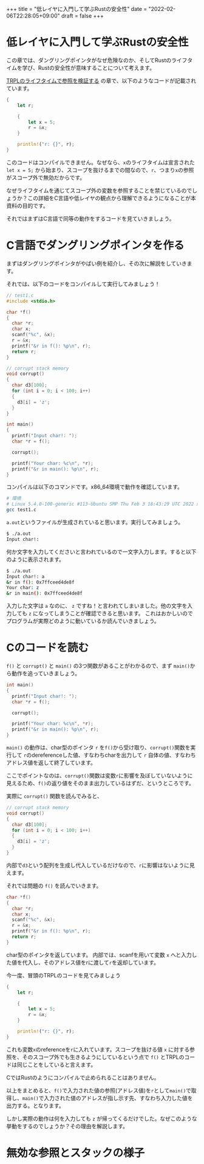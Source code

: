 +++
title = "低レイヤに入門して学ぶRustの安全性"
date = "2022-02-06T22:28:05+09:00"
draft = false
+++

# 低レイヤに入門して学ぶRustの安全性

この章では、ダングリングポインタがなぜ危険なのか、そしてRustのライフタイムを学び、Rustの安全性が意味することについて考えます。

[TRPLのライフタイムで参照を検証する](https://doc.rust-jp.rs/book-ja/ch10-03-lifetime-syntax.html) の章で、以下のようなコードが記載されています。

```rust
{
    let r;

    {
        let x = 5;
        r = &x;
    }

    println!("r: {}", r);
}
```

このコードはコンパイルできません。なぜなら、`x`のライフタイムは宣言された `let x = 5;` から始まり、スコープを抜けるまでの間なので、`r`、つまり`x`の参照がスコープ外で無効だからです。

なぜライフタイムを通じてスコープ外の変数を参照することを禁じているのでしょうか？この詳細をC言語や低レイヤの観点から理解できるようになることが本資料の目的です。

それではまずはC言語で同等の動作をするコードを見ていきましょう。

# C言語でダングリングポインタを作る

まずはダングリングポインタがやばい例を紹介し、その次に解説をしていきます。

それでは、以下のコードをコンパイルして実行してみましょう！

```c
// test1.c
#include <stdio.h>

char *f()
{
  char *r;
  char x;
  scanf("%c", &x);
  r = &x;
  printf("&r in f(): %p\n", r);
  return r;
}

// corrupt stack memory
void corrupt()
{
  char d3[100];
  for (int i = 0; i < 100; i++)
  {
    d3[i] = 'z';
  }
}

int main()
{
  printf("Input char!: ");
  char *r = f();

  corrupt();

  printf("Your char: %c\n", *r);
  printf("&r in main(): %p\n", r);
}

```

コンパイルは以下のコマンドです。x86_64環境で動作を確認しています。

```bash
# 環境
# Linux 5.4.0-100-generic #113-Ubuntu SMP Thu Feb 3 18:43:29 UTC 2022 x86_64 x86_64 x86_64 GNU/Linux
gcc test1.c
```

`a.out`というファイルが生成されていると思います。実行してみましょう。

```bash
$ ./a.out
Input char!: 
```

何か文字を入力してくださいと言われているので一文字入力します。すると以下のように表示されます。

```bash
$ ./a.out 
Input char!: a
&r in f(): 0x7ffceed4de8f
Your char: z
&r in main(): 0x7ffceed4de8f
```

入力した文字は `a` なのに、 `z` ですね！と言われてしまいました。他の文字を入力しても `z` になってしまうことが確認できると思います。
これはおかしいのでプログラムが実際どのように動いているか読んでいきましょう。

# Cのコードを読む

`f()` と `corrupt()` と `main()` の3つ関数があることがわかるので、まず `main()`から動作を追っていきましょう。

```c
int main()
{
  printf("Input char!: ");
  char *r = f();

  corrupt();

  printf("Your char: %c\n", *r);
  printf("&r in main(): %p\n", r);
}
```

`main()` の動作は、char型のポインタ `r` を`f()`から受け取り、`corrupt()`関数を実行して `r`のdereferenceした値、すなわちcharを出力して `r` 自体の値、すなわちアドレス値を返して終了しています。

ここでポイントなのは、`corrupt()`関数は変数`r`に影響を及ぼしていないように見えるため、`f()`の返り値をそのまま出力しているはずだ、というところです。

実際に `corrupt()` 関数を読んでみると、

```c
// corrupt stack memory
void corrupt()
{
  char d3[100];
  for (int i = 0; i < 100; i++)
  {
    d3[i] = 'z';
  }
}
```

内部で`d3`という配列を生成し代入しているだけなので、`r`に影響はないように見えます。

それでは問題の `f()` を読んでいきます。

```c
char *f()
{
  char *r;
  char x;
  scanf("%c", &x);
  r = &x;
  printf("&r in f(): %p\n", r);
  return r;
}
```

char型のポインタを返しています。
内部では、scanfを用いて変数 `x` へと入力した値を代入し、そのアドレス値をrに渡して`r`を返却しています。

今一度、冒頭のTRPLのコードを見てみましょう

```rust
{
    let r;

    {
        let x = 5;
        r = &x;
    }

    println!("r: {}", r);
}
```

これも変数`x`のreferenceを`r`に入れています。スコープを抜ける値 `x` に対する参照を、そのスコープ外でも生きるようにしているという点で `f()` とTRPLのコードは同じことをしていると言えます。

CではRustのようにコンパイルで止められることはありません。

以上をまとめると、`f()`で入力された値の参照(アドレス値)を`r`として`main()`で取得し、`main()`で入力された値のアドレスが指し示す先、すなわち入力した値を出力する。となります。

しかし実際の動作は何を入力しても `z` が帰ってくるだけでした。なぜこのような挙動をするのでしょうか？その理由を解説します。

# 無効な参照とスタックの様子
